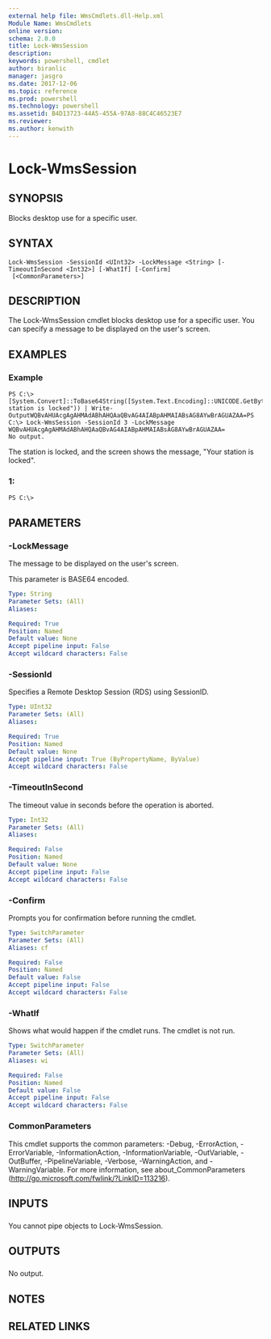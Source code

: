 ```yaml
---
external help file: WmsCmdlets.dll-Help.xml
Module Name: WmsCmdlets
online version: 
schema: 2.0.0
title: Lock-WmsSession
description: 
keywords: powershell, cmdlet
author: biranlic
manager: jasgro
ms.date: 2017-12-06
ms.topic: reference
ms.prod: powershell
ms.technology: powershell
ms.assetid: B4D13723-44A5-455A-97A8-88C4C46523E7
ms.reviewer:
ms.author: kenwith
---
```


# Lock-WmsSession

## SYNOPSIS
Blocks desktop use for a specific user.

## SYNTAX

```
Lock-WmsSession -SessionId <UInt32> -LockMessage <String> [-TimeoutInSecond <Int32>] [-WhatIf] [-Confirm]
 [<CommonParameters>]
```

## DESCRIPTION
The Lock-WmsSession cmdlet blocks desktop use for a specific user.
You can specify a message to be displayed on the user's screen.

## EXAMPLES

### Example
```
PS C:\> [System.Convert]::ToBase64String([System.Text.Encoding]::UNICODE.GetBytes("Your station is locked")) | Write-OutputWQBvAHUAcgAgAHMAdABhAHQAaQBvAG4AIABpAHMAIABsAG8AYwBrAGUAZAA=PS C:\> Lock-WmsSession -SessionId 3 -LockMessage WQBvAHUAcgAgAHMAdABhAHQAaQBvAG4AIABpAHMAIABsAG8AYwBrAGUAZAA=
No output.
```

The station is locked, and the screen shows the message, "Your station is locked".

### 1:
```
PS C:\>
```

## PARAMETERS

### -LockMessage
The message to be displayed on the user's screen.

This parameter is BASE64 encoded.

```yaml
Type: String
Parameter Sets: (All)
Aliases: 

Required: True
Position: Named
Default value: None
Accept pipeline input: False
Accept wildcard characters: False
```

### -SessionId
Specifies a Remote Desktop Session (RDS) using SessionID.

```yaml
Type: UInt32
Parameter Sets: (All)
Aliases: 

Required: True
Position: Named
Default value: None
Accept pipeline input: True (ByPropertyName, ByValue)
Accept wildcard characters: False
```

### -TimeoutInSecond
The timeout value in seconds before the operation is aborted.

```yaml
Type: Int32
Parameter Sets: (All)
Aliases: 

Required: False
Position: Named
Default value: None
Accept pipeline input: False
Accept wildcard characters: False
```

### -Confirm
Prompts you for confirmation before running the cmdlet.

```yaml
Type: SwitchParameter
Parameter Sets: (All)
Aliases: cf

Required: False
Position: Named
Default value: False
Accept pipeline input: False
Accept wildcard characters: False
```

### -WhatIf
Shows what would happen if the cmdlet runs.
The cmdlet is not run.

```yaml
Type: SwitchParameter
Parameter Sets: (All)
Aliases: wi

Required: False
Position: Named
Default value: False
Accept pipeline input: False
Accept wildcard characters: False
```

### CommonParameters
This cmdlet supports the common parameters: -Debug, -ErrorAction, -ErrorVariable, -InformationAction, -InformationVariable, -OutVariable, -OutBuffer, -PipelineVariable, -Verbose, -WarningAction, and -WarningVariable. For more information, see about_CommonParameters (http://go.microsoft.com/fwlink/?LinkID=113216).

## INPUTS

###  
You cannot pipe objects to Lock-WmsSession.

## OUTPUTS

###  
No output.

## NOTES

## RELATED LINKS

